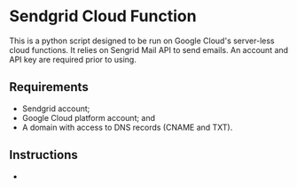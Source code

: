# Sendgrid Cloud Function
This is a python script designed to be run on Google Cloud's server-less cloud functions. It relies on Sengrid Mail API to send emails. An account and API key are required prior to using.

## Requirements
- Sendgrid account;
- Google Cloud platform account; and
- A domain with access to DNS records (CNAME and TXT).

## Instructions
-
